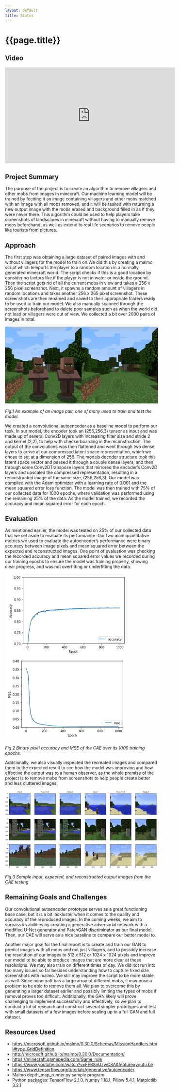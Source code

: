 ```yaml
---
layout: default
title: Status
---
```

# {{page.title}}
## Video
<iframe width="560" height="315" src="https://www.youtube.com/embed/tMLFjmuFSLI" frameborder="0" allow="accelerometer; autoplay; clipboard-write; encrypted-media; gyroscope; picture-in-picture" allowfullscreen></iframe>

## Project Summary
The purpose of the project is to create an algorithm to remove villagers and other mobs from images in minecraft. Our machine learning model will be trained by feeding it an image containing villagers and other mobs matched with an image with all mobs removed, and it will be tasked with returning a new output image with the mobs erased and background filled in as if they were never there. This algorithm could be used to help players take screenshots of landscapes in minecraft without having to manually remove mobs beforehand, as well as extend to real life scenarios to remove people like tourists from pictures.

## Approach
The first step was obtaining a large dataset of paired images with and without villagers for the model to train on.We did this by creating a malmo script which teleports the player to a random location in a normally generated minecraft world. The script checks if this is a good location by considering factors like if the player is not in water or inside the ground. Then the script gets rid of all the current mobs in view and takes a 256 x 256 pixel screenshot. Next, it spawns a random amount of villagers in random locations and takes another 256 x 265 pixel screenshot. These screenshots are then renamed and saved to their appropriate folders ready to be used to train our model. We also manually scanned through the screenshots beforehand to delete poor samples such as when the world did not load or villagers were out of view. We collected a bit over 2000 pairs of images in total.  

![Sample_Pair](assets/SampleImagePair.png)

*Fig.1 An example of an image pair, one of many used to train and test the model.*
  
We created a convolutional autoencoder as a baseline model to perform our task. In our model, the encoder took an (256,256,3) tensor as input and was made up of several Conv2D layers with increasing filter size and stride 2 and kernel (2,2), to help with checkerboarding in the reconstruction. The output of the convolutions was then flattened and went through two dense layers to arrive at our compressed latent space representation, which we chose to set at a dimension of 256. The models decoder structure took this latent space vector and passed it through a couple dense layers, and then through some Conv2DTranspose layers that mirrored the encoder’s Conv2D layers and upscaled the compressed representation, resulting in a reconstructed image of the same size, (256,256,3). Our model was compiled with the Adam optimizer with a learning rate of 0.001 and the mean squared error loss function. The model was then trained with 75% of our collected data for 1000 epochs, where validation was performed using the remaining 25% of the data. As the model trained, we recorded the accuracy and mean squared error for each epoch.
  
## Evaluation
As mentioned earlier, the model was tested on 25% of our collected data that we set aside to evaluate its performance. Our two main quantitative metrics we used to evaluate the autoencoder’s performance were binary accuracy between image pixels and mean squared error between the expected and reconstructed images. One point of evaluation was checking the recorded accuracy and mean squared error values we recorded during our training epochs to ensure the model was training properly, showing clear progress, and was not overfitting or underfitting the data.

![Accuracy2k](assets/Accuracy2k.PNG) ![MSE2k](assets/MSE.PNG)

*Fig.2 Binary pixel accuracy and MSE of the CAE over its 1000 training epochs.*
  
Additionally, we also visually inspected the recreated images and compared them to the expected result to see how the model was improving and how effective the output was to a human observer, as the whole premise of the project is to remove mobs from screenshots to help people create better and less cluttered images.

![SampleCAE18](assets/SampleCAE18.PNG)

*Fig.3 Sample input, expected, and reconstructed output images from the CAE testing.*

## Remaining Goals and Challenges
Our convolutional autoencoder prototype serves as a great functioning base case, but it is a bit lackluster when it comes to the quality and accuracy of the reproduced images. In the coming weeks, we aim to surpass its abilities by creating a generative adversarial network with a modified U-Net generator and PatchGAN discriminator as our final model. Then, our CAE will serve as a nice baseline to compare our better model to.

Another major goal for the final report is to create and train our GAN to predict images with all mobs and not just villagers, and to possibly increase the resolution of our images to 512 x 512 or 1024 x 1024 pixels and improve our model to be able to produce images that are more clear at these resolutions. We may also train on different times of day. We did not run into too many issues so far besides understanding how to capture fixed size screenshots with malmo. We still may improve the script to be more stable as well.  Since minecraft has a large array of different mobs, it may pose a problem to be able to remove them all. We plan to overcome this by generating a larger dataset earlier and possibly limiting the types of mobs if removal proves too difficult. Additionally, the GAN likely will prove challenging to implement successfully and effectively, so we plan to conduct a lot of research and construct several simpler prototypes and test with small datasets of a few images before scaling up to a full GAN and full dataset.

## Resources Used
- https://microsoft.github.io/malmo/0.30.0/Schemas/MissionHandlers.html#type_GridDefinition
- http://microsoft.github.io/malmo/0.30.0/Documentation/
- https://minecraft.gamepedia.com/Game_rule
- https://www.youtube.com/watch?v=FEB8nUzwCSA&feature=youtu.be
- https://www.tensorflow.org/tutorials/generative/autoencoder
- Malmo depth_map_runner.py sample program
- Python packages: TensorFlow 2.1.0, Numpy 1.18.1, Pillow 5.4.1, Matplotlib 3.2.1

